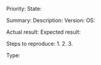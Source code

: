 Priority:
State:

Summary:
Description: 
Version:
OS:

Actual result: 
Expected result:

Steps to reproduce:
 1.
 2.
 3.
 
Type:
